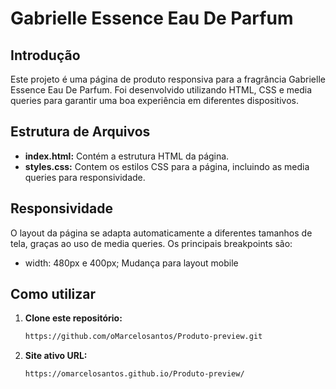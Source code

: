 # Gabrielle Essence Eau De Parfum

## Introdução
Este projeto é uma página de produto responsiva para a fragrância Gabrielle Essence Eau De Parfum. Foi desenvolvido utilizando HTML, CSS e media queries para garantir uma boa experiência em diferentes dispositivos.

## Estrutura de Arquivos
* **index.html:** Contém a estrutura HTML da página.
* **styles.css:** Contem os estilos CSS para a página, incluindo as media queries para responsividade.

## Responsividade
O layout da página se adapta automaticamente a diferentes tamanhos de tela, graças ao uso de media queries. Os principais breakpoints são:
* width: 480px e 400px; Mudança para layout mobile

## Como utilizar
1. **Clone este repositório:**
   ```bash 
   https://github.com/oMarcelosantos/Produto-preview.git
2.  **Site ativo URL:**
    ```bash
    https://omarcelosantos.github.io/Produto-preview/

